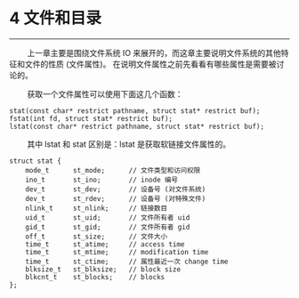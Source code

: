 # 4 文件和目录
***

&emsp;&emsp;
上一章主要是围绕文件系统 IO 来展开的，而这章主要说明文件系统的其他特征和文件的性质 (文件属性)。
在说明文件属性之前先看看有哪些属性是需要被讨论的。

&emsp;&emsp;
获取一个文件属性可以使用下面这几个函数：

    stat(const char* restrict pathname, struct stat* restrict buf);
    fstat(int fd, struct stat* restrict buf);
    lstat(const char* restrict pathname, struct stat* restrict buf);

&emsp;&emsp;
其中 lstat 和 stat 区别是：lstat 是获取软链接文件属性的。

    struct stat {
        mode_t      st_mode;      // 文件类型和访问权限
        ino_t       st_ino;       // inode 编号
        dev_t       st_dev;       // 设备号 (对文件系统)
        dev_t       st_rdev;      // 设备号 (对特殊文件)
        nlink_t     st_nlink;     // 链接数目
        uid_t       st_uid;       // 文件所有者 uid
        gid_t       st_gid;       // 文件所有者 gid
        off_t       st_size;      // 文件大小
        time_t      st_atime;     // access time
        time_t      st_mtime;     // modification time
        time_t      st_ctime;     // 属性最近一次 change time
        blksize_t   st_blksize;   // block size
        blkcnt_t    st_blocks;    // blocks
    };